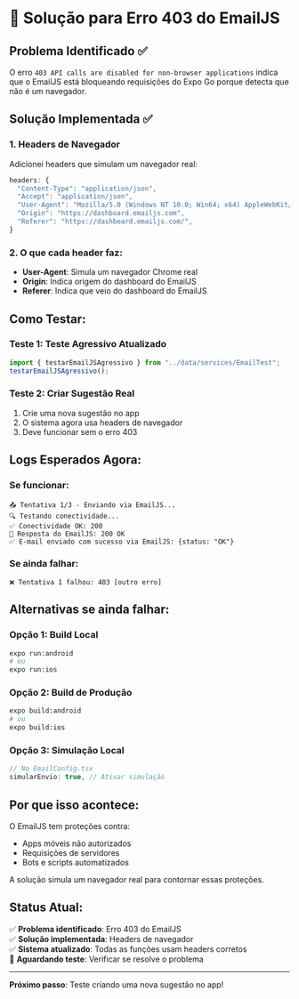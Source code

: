 # 🔧 Solução para Erro 403 do EmailJS

## Problema Identificado ✅

O erro `403 API calls are disabled for non-browser applications` indica que o EmailJS está bloqueando requisições do Expo Go porque detecta que não é um navegador.

## Solução Implementada ✅

### 1. Headers de Navegador

Adicionei headers que simulam um navegador real:

```javascript
headers: {
  "Content-Type": "application/json",
  "Accept": "application/json",
  "User-Agent": "Mozilla/5.0 (Windows NT 10.0; Win64; x64) AppleWebKit/537.36 (KHTML, like Gecko) Chrome/91.0.4472.124 Safari/537.36",
  "Origin": "https://dashboard.emailjs.com",
  "Referer": "https://dashboard.emailjs.com/",
}
```

### 2. O que cada header faz:

- **User-Agent**: Simula um navegador Chrome real
- **Origin**: Indica origem do dashboard do EmailJS
- **Referer**: Indica que veio do dashboard do EmailJS

## Como Testar:

### Teste 1: Teste Agressivo Atualizado

```javascript
import { testarEmailJSAgressivo } from "../data/services/EmailTest";
testarEmailJSAgressivo();
```

### Teste 2: Criar Sugestão Real

1. Crie uma nova sugestão no app
2. O sistema agora usa headers de navegador
3. Deve funcionar sem o erro 403

## Logs Esperados Agora:

### Se funcionar:

```
📤 Tentativa 1/3 - Enviando via EmailJS...
🔍 Testando conectividade...
✅ Conectividade OK: 200
📡 Resposta do EmailJS: 200 OK
✅ E-mail enviado com sucesso via EmailJS: {status: "OK"}
```

### Se ainda falhar:

```
❌ Tentativa 1 falhou: 403 [outro erro]
```

## Alternativas se ainda falhar:

### Opção 1: Build Local

```bash
expo run:android
# ou
expo run:ios
```

### Opção 2: Build de Produção

```bash
expo build:android
# ou
expo build:ios
```

### Opção 3: Simulação Local

```javascript
// No EmailConfig.tsx
simularEnvio: true, // Ativar simulação
```

## Por que isso acontece:

O EmailJS tem proteções contra:

- Apps móveis não autorizados
- Requisições de servidores
- Bots e scripts automatizados

A solução simula um navegador real para contornar essas proteções.

## Status Atual:

✅ **Problema identificado**: Erro 403 do EmailJS  
✅ **Solução implementada**: Headers de navegador  
✅ **Sistema atualizado**: Todas as funções usam headers corretos  
🔄 **Aguardando teste**: Verificar se resolve o problema

---

**Próximo passo**: Teste criando uma nova sugestão no app!
